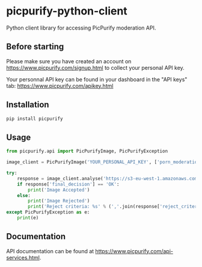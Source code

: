 # picpurify-python-client 

Python client library for accessing PicPurify moderation API.

## Before starting

Please make sure you have created an account on https://www.picpurify.com/signup.html to collect your personal API key.

Your personnal API key can be found in your dashboard in the "API keys" tab: https://www.picpurify.com/apikey.html

## Installation

```bash
pip install picpurify
```

## Usage

```python
from picpurify.api import PicPurifyImage, PicPurifyException

image_client = PicPurifyImage('YOUR_PERSONAL_API_KEY', ['porn_moderation', 'gore_moderation', 'obscene_gesture_moderation'])

try:
    response = image_client.analyse('https://s3-eu-west-1.amazonaws.com/site-picpurify/images/porn-accepted-example.jpg')
    if response['final_decision'] == 'OK':
        print('Image Accepted')
    else:
        print('Image Rejected')
        print('Reject criteria: %s' % (','.join(response['reject_criteria'])))
except PicPurifyException as e:
    print(e)
```

## Documentation

API documentation can be found at <https://www.picpurify.com/api-services.html>.

